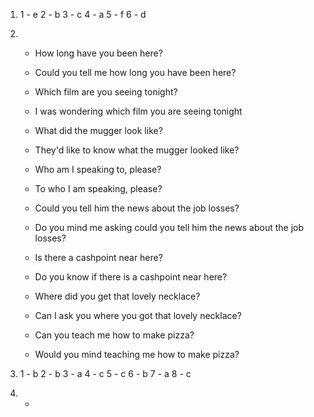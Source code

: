 1.
    1 - e
    2 - b
    3 - c
    4 - a
    5 - f
    6 - d

2.
    - How long have you been here?
    - Could you tell me how long you have been here?

    - Which film are you seeing tonight?
    - I was wondering which film you are seeing tonight

    - What did the mugger look like?
    - They'd like to know what the mugger looked like?

    - Who am I speaking to, please?
    - To who I am speaking, please?

    - Could you tell him the news about the job losses?
    - Do you mind me asking could you tell him the news about the job losses?

    - Is there a cashpoint near here?
    - Do you know if there is a cashpoint near here?
    
    - Where did you get that lovely necklace?
    - Can I ask you where you got that lovely necklace?

    - Can you teach me how to make pizza?
    - Would you mind teaching me how to make pizza?

3.
    1 - b
    2 - b
    3 - a
    4 - c
    5 - c
    6 - b
    7 - a
    8 - c

4.
    - 